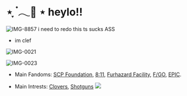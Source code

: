 # ⋆ ִֶָ ๋𓂃🎐 ⋆ heylo!!
![IMG-8857](https://github.com/user-attachments/assets/5afaa130-b792-4177-af7d-fb6ff28fd68a)
i need to redo this ts sucks ASS

- im clef

  
![IMG-0021](https://github.com/user-attachments/assets/bcd2053a-bcab-4968-afab-740e93206afe)

![IMG-0023](https://github.com/user-attachments/assets/227030ef-dfa4-4874-98a0-c018541adb7d)

- Main Fandoms: [SCP Foundation](https://scp-wiki.wikidot.com/), [8:11](https://goth-6669.itch.io/811), [Furhazard Facility](https://www.roblox.com/games/7341390084/Furhazard-Facility), [F/GO](https://en.wikipedia.org/wiki/Fate/Grand_Order), [EPIC](https://epicthemusical.fandom.com/wiki/EPIC:_The_Musical).

- Main Intrests: [Clovers](https://en.wikipedia.org/wiki/Clover), [Shotguns](https://en.wikipedia.org/wiki/Shotgun)
![](https://komarev.com/ghpvc/?username=istaredtothefaceofgodanditstaredback-j&color=blueviolet)
